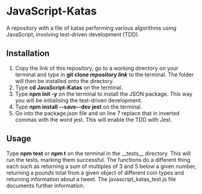 # JavaScript-Katas

A repository with a file of katas performing various algorithms using JavaScript, involving test-driven development (TDD).

## Installation 

1. Copy the link of this repository, go to a working directory on your terminal and type in **git clone _repository link_** to the terminal. The folder will then be installed onto the directory.
2. Type **cd JavaScript-Katas** on the terminal.
3. Type **npm init -y** on the terminal to install the JSON package. This way you will be initialising the test-driven development.
4. Type **npm install --save--dev jest** on the terminal.
5. Go into the package.json file and on line 7 replace that in inverted commas with the word jest. This will enable the TDD with Jest.  

## Usage

Type **npm test** or **npm t** on the terminal in the \_\_tests\_\_ directory. This will run the tests, marking them successful. The functions do a different thing each such as returning a sum of multiples of 3 and 5 below a given number, returning a pounds total from a given object of different coin types and returning information about a tweet. The javascript_katas_test.js file documents further information.